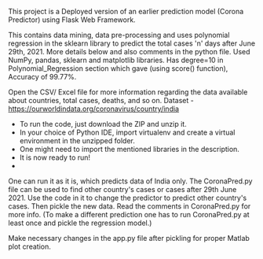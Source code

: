 This project is a Deployed version of an earlier prediction model (Corona Predictor) using Flask Web Framework.

This contains data mining, data pre-processing and uses polynomial regression in the sklearn library to predict the total cases 'n' days after June 29th, 2021. More details below and also comments in the python file. Used NumPy, pandas, sklearn and matplotlib libraries. Has degree=10 in Polynomial_Regression section which gave (using score() function), Accuracy of 99.77%.

Open the CSV/ Excel file for more information regarding the data available about countries, total cases, deaths, and so on.
Dataset - https://ourworldindata.org/coronavirus/country/india

* To run the code, just download the ZIP and unzip it.
* In your choice of Python IDE, import virtualenv and create a virtual environment in the unzipped folder.
* One might need to import the mentioned libraries in the description.
* It is now ready to run!
* 
One can run it as it is, which predicts data of India only.
The CoronaPred.py file can be used to find other country's cases or cases after 29th June 2021.
Use the code in it to change the predictor to predict other country's cases. 
Then pickle the new data. 
Read the comments in CoronaPred.py for more info. 
(To make a different prediction one has to run CoronaPred.py at least once and pickle the regression model.)

Make necessary changes in the app.py file after pickling for proper Matlab plot creation.
